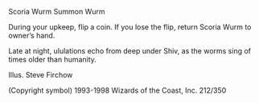 Scoria Wurm
Summon Wurm

During your upkeep, flip a coin. If you lose the flip, return Scoria Wurm to owner’s hand.

Late at night, ululations echo from deep under Shiv, as the worms sing of times older than humanity.

Illus. Steve Firchow

(Copyright symbol) 1993-1998 Wizards of the Coast, Inc. 212/350

